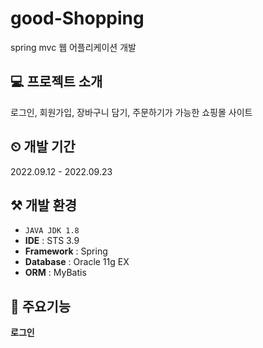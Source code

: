 # good-Shopping

spring mvc 웹 어플리케이션 개발


💻 프로젝트 소개
---
로그인, 회원가입, 장바구니 담기, 주문하기가 가능한 쇼핑몰 사이트


⏲ 개발 기간
---
2022.09.12 - 2022.09.23


⚒ 개발 환경
---
- `JAVA JDK 1.8`
- **IDE** : STS 3.9
- **Framework** : Spring
- **Database** : Oracle 11g EX
- **ORM** : MyBatis


🚩 주요기능
---
**로그인**
